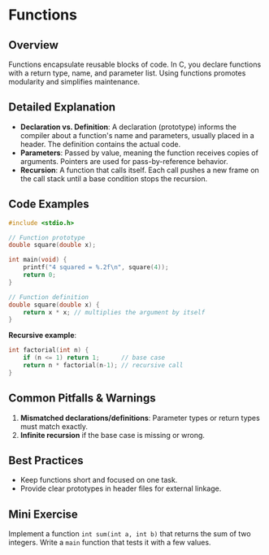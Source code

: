 # Functions

## Overview
Functions encapsulate reusable blocks of code. In C, you declare functions with a return type, name, and parameter list. Using functions promotes modularity and simplifies maintenance.

## Detailed Explanation
- **Declaration vs. Definition**: A declaration (prototype) informs the compiler about a function's name and parameters, usually placed in a header. The definition contains the actual code.
- **Parameters**: Passed by value, meaning the function receives copies of arguments. Pointers are used for pass-by-reference behavior.
- **Recursion**: A function that calls itself. Each call pushes a new frame on the call stack until a base condition stops the recursion.

## Code Examples
```c
#include <stdio.h>

// Function prototype
double square(double x);

int main(void) {
    printf("4 squared = %.2f\n", square(4));
    return 0;
}

// Function definition
double square(double x) {
    return x * x; // multiplies the argument by itself
}
```

**Recursive example**:
```c
int factorial(int n) {
    if (n <= 1) return 1;      // base case
    return n * factorial(n-1); // recursive call
}
```

## Common Pitfalls & Warnings
1. **Mismatched declarations/definitions**: Parameter types or return types must match exactly.
2. **Infinite recursion** if the base case is missing or wrong.

## Best Practices
- Keep functions short and focused on one task.
- Provide clear prototypes in header files for external linkage.

## Mini Exercise
Implement a function `int sum(int a, int b)` that returns the sum of two integers. Write a `main` function that tests it with a few values.

